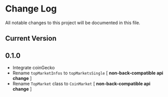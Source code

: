 # Change Log
All notable changes to this project will be documented in this file.

## Current Version

## 0.1.0

* Integrate coinGecko
* Rename `topMarketInfos` to `topMarketsSingle` [ **non-back-compatible api change** ]
* Rename `TopMarket` class to `CoinMarket` [ **non-back-compatible api change** ]

